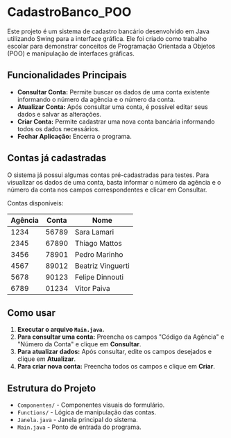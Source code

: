 # CadastroBanco_POO

Este projeto é um sistema de cadastro bancário desenvolvido em Java utilizando Swing para a interface gráfica. Ele foi criado como trabalho escolar para demonstrar conceitos de Programação Orientada a Objetos (POO) e manipulação de interfaces gráficas.

## Funcionalidades Principais

- **Consultar Conta:** Permite buscar os dados de uma conta existente informando o número da agência e o número da conta.
- **Atualizar Conta:** Após consultar uma conta, é possível editar seus dados e salvar as alterações.
- **Criar Conta:** Permite cadastrar uma nova conta bancária informando todos os dados necessários.
- **Fechar Aplicação:** Encerra o programa.

## Contas já cadastradas

O sistema já possui algumas contas pré-cadastradas para testes. Para visualizar os dados de uma conta, basta informar o número da agência e o número da conta nos campos correspondentes e clicar em Consultar.

Contas disponíveis:

| Agência | Conta  | Nome               |
|---------|--------|--------------------|
| 1234    | 56789  | Sara Lamari        |
| 2345    | 67890  | Thiago Mattos      | 
| 3456    | 78901  | Pedro Marinho      | 
| 4567    | 89012  | Beatriz Vinguerti  | 
| 5678    | 90123  | Felipe Dinnouti    | 
| 6789    | 01234  | Vitor Paiva        | 

## Como usar

1. **Executar o arquivo `Main.java`.**
2. **Para consultar uma conta:** Preencha os campos "Código da Agência" e "Número da Conta" e clique em **Consultar**.
3. **Para atualizar dados:** Após consultar, edite os campos desejados e clique em **Atualizar**.
4. **Para criar nova conta:** Preencha todos os campos e clique em **Criar**.

## Estrutura do Projeto

- `Componentes/` - Componentes visuais do formulário.
- `Functions/` - Lógica de manipulação das contas.
- `Janela.java` - Janela principal do sistema.
- `Main.java` - Ponto de entrada do programa.

